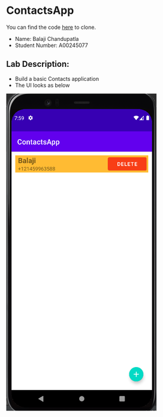 # ContactsApp

You can find the code [here](https://github.com/balajic19/ContactsApp.git) to clone.

-  Name: Balaji Chandupatla  
-  Student Number: A00245077  

## Lab Description:  
- Build a basic Contacts application 
- The UI looks as below

<!-- ![scorekeeperSample](https://user-images.githubusercontent.com/64312736/138486780-ace9768f-9369-4649-be7f-b29c803d19d5.png) -->
![BasicContactsApp](BasicContactsApp.png)
